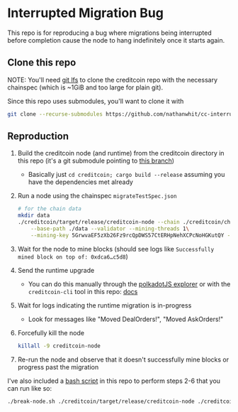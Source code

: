 # Interrupted Migration Bug

This repo is for reproducing a bug where migrations being interrupted before completion
cause the node to hang indefinitely once it starts again.

## Clone this repo

NOTE: You'll need [git lfs](https://git-lfs.com) to clone the creditcoin repo with the necessary chainspec (which is ~1GiB and too large for plain git).

Since this repo uses submodules, you'll want to clone it with

```bash
git clone --recurse-submodules https://github.com/nathanwhit/cc-interrupted-migration-repro
```

## Reproduction

1. Build the creditcoin node (and runtime) from the creditcoin directory in this repo (it's a git submodule pointing to [this branch](https://github.com/gluwa/creditcoin/tree/multi-block-migration-testing))
    - Basically just `cd creditcoin; cargo build --release` assuming you have the dependencies met already
2. Run a node using the chainspec `migrateTestSpec.json`

    ```bash
    # for the chain data
    mkdir data
    ./creditcoin/target/release/creditcoin-node --chain ./creditcoin/chainspecs/migrateTestSpec.json\
        --base-path ./data --validator --mining-threads 1\
        --mining-key 5GrwvaEF5zXb26Fz9rcQpDWS57CtERHpNehXCPcNoHGKutQY --execution wasm
    ```

3. Wait for the node to mine blocks (should see logs like `Successfully mined block on top of: 0xdca6…c5d8`)
4. Send the runtime upgrade
    - You can do this manually through the [polkadotJS explorer](https://polkadot.js.org/apps/?rpc=ws%3A%2F%2F127.0.0.1%3A9944#/explorer)
    or with the `creditcoin-cli` tool in this repo: [docs](./creditcoin-cli/README.md#sending-a-runtime-upgrade-to-a-local-node)
5. Wait for logs indicating the runtime migration is in-progress
    - Look for messages like "Moved DealOrders!", "Moved AskOrders!"
6. Forcefully kill the node

    ```bash
    killall -9 creditcoin-node
    ```

7. Re-run the node and observe that it doesn't successfully mine blocks or progress past the migration

I've also included a [bash script](./break-node.sh) in this repo to perform steps 2-6 that you can run like so:

```bash
./break-node.sh ./creditcoin/target/release/creditcoin-node ./creditcoin/chainspecs/migrateTestSpec.json ./creditcoin-cli/target/release/creditcoin-cli ./creditcoin/target/release/wbuild/creditcoin-node-runtime/creditcoin_node_runtime.compact.compressed.wasm
```
